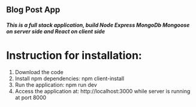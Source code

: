 ## Blog Post App
##### This is a full stack application, build Node Express MongoDb Mongoose on server side and React on client side


# Instruction for installation:
1. Download the code
2. Install npm dependencies: npm client-install
3. Run the application: npm run dev
4. Access the application at: http://localhost:3000 while server is running at port 8000
